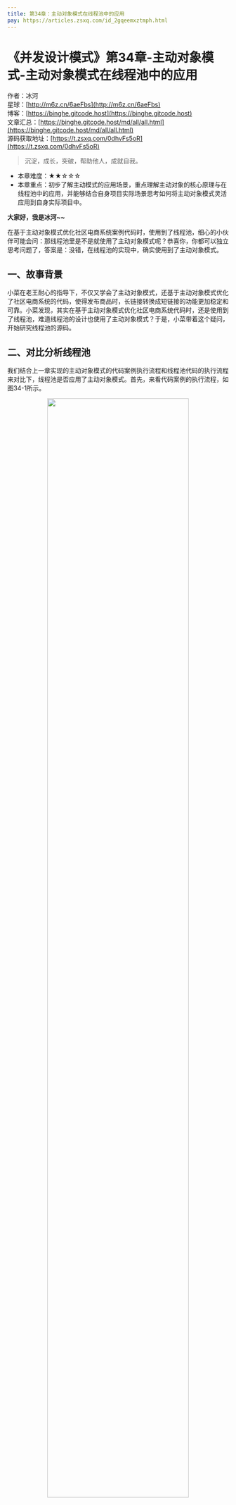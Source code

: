 ```yaml
---
title: 第34章：主动对象模式在线程池中的应用
pay: https://articles.zsxq.com/id_2gqeemxztmph.html
---
```


# 《并发设计模式》第34章-主动对象模式-主动对象模式在线程池中的应用

作者：冰河
<br/>星球：[http://m6z.cn/6aeFbs](http://m6z.cn/6aeFbs)
<br/>博客：[https://binghe.gitcode.host](https://binghe.gitcode.host)
<br/>文章汇总：[https://binghe.gitcode.host/md/all/all.html](https://binghe.gitcode.host/md/all/all.html)
<br/>源码获取地址：[https://t.zsxq.com/0dhvFs5oR](https://t.zsxq.com/0dhvFs5oR)

> 沉淀，成长，突破，帮助他人，成就自我。

* 本章难度：★★☆☆☆
* 本章重点：初步了解主动模式的应用场景，重点理解主动对象的核心原理与在线程池中的应用，并能够结合自身项目实际场景思考如何将主动对象模式灵活应用到自身实际项目中。

**大家好，我是冰河~~**

在基于主动对象模式优化社区电商系统案例代码时，使用到了线程池，细心的小伙伴可能会问：那线程池里是不是就使用了主动对象模式呢？恭喜你，你都可以独立思考问题了，答案是：没错，在线程池的实现中，确实使用到了主动对象模式。

## 一、故事背景

小菜在老王耐心的指导下，不仅又学会了主动对象模式，还基于主动对象模式优化了社区电商系统的代码，使得发布商品时，长链接转换成短链接的功能更加稳定和可靠。小菜发现，其实在基于主动对象模式优化社区电商系统代码时，还是使用到了线程池，难道线程池的设计也使用了主动对象模式？于是，小菜带着这个疑问，开始研究线程池的源码。

## 二、对比分析线程池

我们结合上一章实现的主动对象模式的代码案例执行流程和线程池代码的执行流程来对比下，线程池是否应用了主动对象模式。首先，来看代码案例的执行流程，如图34-1所示。

<div align="center">
    <img src="https://binghe.gitcode.host/assets/images/core/concurrent/2023-10-20-001.png?raw=true" width="80%">
    <br/>
</div>

上图中的代码案例执行流程，是站在运营或者商家角度，发布商品的业务执行流程。对于运营或者商家端来说，将长链接转换成短链接，存储长短链接的映射关系，一般都会部署成单独的服务，发布商品时，如果转换短链接或者存储长短链接的映射关系失败，就会将请求的信息存储起来，当转换长短链接的服务或者存储长短链接映射关系的服务恢复后，再由转换长短链接的服务读取存储的请求信息，将长链接转换成短链接后，将其映射关系存储起来。

在主动对象模式中，会涉及到六大组件，分别为Proxy、Future、MethodRequest、ActivationQueue、Scheduler和Servant。并且优化社区电商系统代码时，我们实现的主动对象模式中的部分组件就直接使用了JDK中的类库实现，分别如下所示。

* 主动对象模式中的Future使用了JDK中的java.util.concurrent.Future实现。
* 主动对象模式中的MethodRequest使用了JDK中的java.util.concurrent.Callable实现。
* 主动对象模式中的ActivationQueue使用了JDK中的java.util.concurrent.ArrayBlockingQueue实现。
* 主动对象模式中的Scheduler使用了JDK中的java.util.concurrent.ThreadPoolExecutor实现。

说到这里，大家有没有发现一个铁一般的事实：JDK中的Future接口、Callable接口、ArrayBlockingQueue类（其实就是BlockingQueue接口）和ThreadPoolExecutor类，不就是线程池的重要组成部分吗？看到这里，大家是不是有一种豁然开朗的感觉呢？

## 三、温顾线程池流程

我们再来看看线程池的执行流程，如图34-2所示。

<div align="center">
    <img src="https://binghe.gitcode.host/assets/images/core/concurrent/2023-10-04-001.png?raw=true" width="80%">
    <br/>
</div>

可以看到，当向线程池中提交任务时，线程池执行任务的流程如下所示。

## 查看全文

加入[冰河技术](http://m6z.cn/6aeFbs)知识星球，解锁完整技术文章与完整代码
